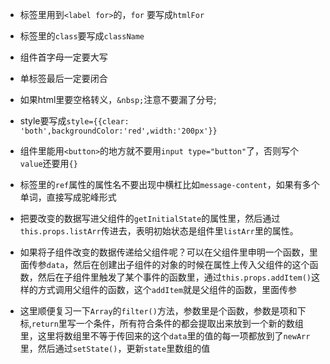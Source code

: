 - 标签里用到`<label for>`的，`for` 要写成`htmlFor`
- 标签里的`class`要写成`className`
- 组件首字母一定要大写
- 单标签最后一定要闭合
- 如果html里要空格转义，`&nbsp;`注意不要漏了分号;
- style要写成`style={{clear: 'both',backgroundColor:'red',width:'200px'}}`
- 组件里能用`<button>`的地方就不要用`input type="button"`了，否则写个`value`还要用`{}`
- 标签里的`ref`属性的属性名不要出现中横杠比如`message-content`，如果有多个单词，直接写成驼峰形式
- 把要改变的数据写进父组件的`getInitialState`的属性里，然后通过`this.props.listArr`传进去，表明初始状态是组件里`listArr`里的属性。
- 如果将子组件改变的数据传递给父组件呢？可以在父组件里申明一个函数，里面传参`data`，然后在创建出子组件的对象的时候在属性上传入父组件的这个函数，然后在子组件里触发了某个事件的函数里，通过`this.props.addItem()`这样的方式调用父组件的函数，这个`addItem`就是父组件的函数，里面传参


- 这里顺便复习一下`Array`的`filter()`方法，参数里是个函数，参数是项和下标,`return`里写一个条件，所有符合条件的都会提取出来放到一个新的数组里，这里将数组里不等于传回来的这个`data`里的值的每一项都放到了`newArr`里，然后通过`setState()`，更新`state`里数组的值